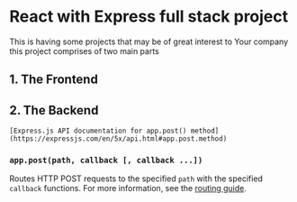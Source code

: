 # React with Express full stack project 
This is having  some  projects that may be of great interest to Your company
this project comprises of two main parts

## 1. The Frontend

## 2. The  Backend
	[Express.js API documentation for app.post() method](https://expressjs.com/en/5x/api.html#app.post.method)

### `app.post(path, callback [, callback ...])`

Routes HTTP POST requests to the specified `path` with the specified `callback` functions. For more information, see the [routing guide](https://expressjs.com/en/guide/routing.html).

##

